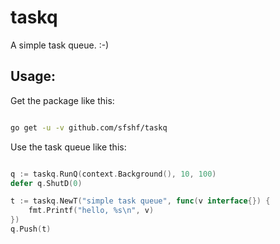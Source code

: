 # taskq

A simple task queue. :-)

## Usage:

Get the package like this:

```sh

go get -u -v github.com/sfshf/taskq

```

Use the task queue like this:

```go

q := taskq.RunQ(context.Background(), 10, 100)
defer q.ShutD(0)

t := taskq.NewT("simple task queue", func(v interface{}) {
    fmt.Printf("hello, %s\n", v)
})
q.Push(t)


```
